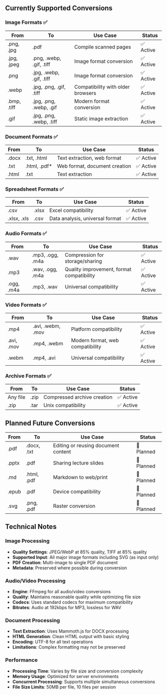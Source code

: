 ## Currently Supported Conversions

### Image Formats ✅
| From         | To                  | Use Case                                      | Status    |
|--------------|---------------------|-----------------------------------------------|-----------|  
| .png, .jpg   | .pdf                | Compile scanned pages                         | ✅ Active |
| .jpg, .jpeg  | .png, .webp, .gif, .tiff | Image format conversion              | ✅ Active |
| .png         | .jpg, .webp, .gif, .tiff | Image format conversion              | ✅ Active |
| .webp        | .jpg, .png, .gif, .tiff  | Compatibility with older browsers    | ✅ Active |
| .bmp, .tiff  | .jpg, .png, .webp, .gif  | Modern format conversion             | ✅ Active |
| .gif         | .jpg, .png, .webp, .tiff | Static image extraction              | ✅ Active |

### Document Formats ✅
| From         | To                  | Use Case                                      | Status    |
|--------------|---------------------|-----------------------------------------------|-----------|  
| .docx        | .txt, .html         | Text extraction, web format                  | ✅ Active |
| .txt         | .html, .pdf*        | Web format, document creation                 | ✅ Active |
| .html        | .txt                | Text extraction                               | ✅ Active |

### Spreadsheet Formats ✅  
| From         | To                  | Use Case                                      | Status    |
|--------------|---------------------|-----------------------------------------------|-----------|  
| .csv         | .xlsx               | Excel compatibility                           | ✅ Active |
| .xlsx, .xls  | .csv                | Data analysis, universal format               | ✅ Active |

### Audio Formats ✅
| From         | To                  | Use Case                                      | Status    |
|--------------|---------------------|-----------------------------------------------|-----------|  
| .wav         | .mp3, .ogg, .m4a    | Compression for storage/sharing               | ✅ Active |
| .mp3         | .wav, .ogg, .m4a    | Quality improvement, format compatibility     | ✅ Active |
| .ogg, .m4a   | .mp3, .wav          | Universal compatibility                       | ✅ Active |

### Video Formats ✅
| From         | To                  | Use Case                                      | Status    |
|--------------|---------------------|-----------------------------------------------|-----------|  
| .mp4         | .avi, .webm, .mov   | Platform compatibility                        | ✅ Active |
| .avi, .mov   | .mp4, .webm         | Modern format, web compatibility              | ✅ Active |
| .webm        | .mp4, .avi          | Universal compatibility                       | ✅ Active |

### Archive Formats ✅
| From         | To                  | Use Case                                      | Status    |
|--------------|---------------------|-----------------------------------------------|-----------|  
| Any file     | .zip                | Compressed archive creation                   | ✅ Active |
| .zip         | .tar                | Unix compatibility                            | ✅ Active |

## Planned Future Conversions

| From         | To                  | Use Case                                      | Status    |
|--------------|---------------------|-----------------------------------------------|-----------|  
| .pdf         | .docx, .txt         | Editing or reusing document content           | 🚧 Planned |
| .pptx        | .pdf                | Sharing lecture slides                        | 🚧 Planned |
| .md          | .html, .pdf         | Markdown to web/print                         | 🚧 Planned |
| .epub        | .pdf                | Device compatibility                          | 🚧 Planned |
| .svg         | .png, .pdf          | Raster conversion                             | 🚧 Planned |

## Technical Notes

### Image Processing
- **Quality Settings**: JPEG/WebP at 85% quality, TIFF at 85% quality
- **Supported Input**: All major image formats including SVG (as input only)
- **PDF Creation**: Multi-image to single PDF document
- **Metadata**: Preserved where possible during conversion

### Audio/Video Processing  
- **Engine**: FFmpeg for all audio/video conversions
- **Quality**: Maintains reasonable quality while optimizing file size
- **Codecs**: Uses standard codecs for maximum compatibility
- **Bitrates**: Audio at 192kbps for MP3, lossless for WAV

### Document Processing
- **Text Extraction**: Uses Mammoth.js for DOCX processing  
- **HTML Generation**: Clean HTML output with basic styling
- **Encoding**: UTF-8 for all text operations
- **Limitations**: Complex formatting may not be preserved

### Performance
- **Processing Time**: Varies by file size and conversion complexity
- **Memory Usage**: Optimized for server environments
- **Concurrent Processing**: Supports multiple simultaneous conversions
- **File Size Limits**: 50MB per file, 10 files per session